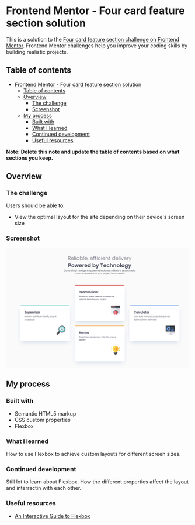 # Frontend Mentor - Four card feature section solution

This is a solution to the [Four card feature section challenge on Frontend Mentor](https://www.frontendmentor.io/challenges/four-card-feature-section-weK1eFYK). Frontend Mentor challenges help you improve your coding skills by building realistic projects. 

## Table of contents

- [Frontend Mentor - Four card feature section solution](#frontend-mentor---four-card-feature-section-solution)
  - [Table of contents](#table-of-contents)
  - [Overview](#overview)
    - [The challenge](#the-challenge)
    - [Screenshot](#screenshot)
  - [My process](#my-process)
    - [Built with](#built-with)
    - [What I learned](#what-i-learned)
    - [Continued development](#continued-development)
    - [Useful resources](#useful-resources)

**Note: Delete this note and update the table of contents based on what sections you keep.**

## Overview

### The challenge

Users should be able to:

- View the optimal layout for the site depending on their device's screen size

### Screenshot

<img src="./result.png">

## My process

### Built with

- Semantic HTML5 markup
- CSS custom properties
- Flexbox

### What I learned

How to use Flexbox to achieve custom layouts for different screen sizes.

### Continued development

Still lot to learn about Flexbox. How the different properties affect the layout and interractin with each other.

### Useful resources

- [An Interactive Guide to Flexbox](https://www.joshwcomeau.com/css/interactive-guide-to-flexbox/)